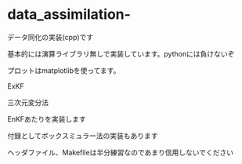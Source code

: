 # data_assimilation-
データ同化の実装(cpp)です

基本的には演算ライブラリ無しで実装しています。pythonには負けないぞ

プロットはmatplotlibを使ってます。

ExKF

三次元変分法

EnKFあたりを実装します

付録としてボックスミュラー法の実装もあります

ヘッダファイル、Makefileは半分練習なのであまり信用しないでください
